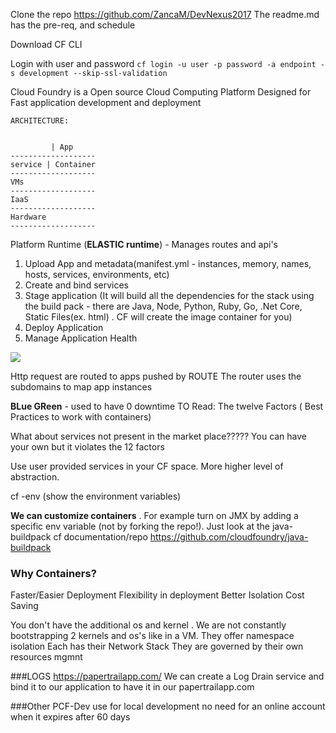 Clone the repo
https://github.com/ZancaM/DevNexus2017
The readme.md has the pre-req, and schedule

Download CF CLI

Login with user and password
```cf login -u user -p password -a endpoint -s development --skip-ssl-validation```

Cloud Foundry is a Open source Cloud Computing Platform
Designed for Fast application development and deployment

```
ARCHITECTURE:

	
 	     | App
-------------------
service | Container
-------------------
VMs
-------------------
IaaS
-------------------
Hardware 
-------------------
```


Platform Runtime (**ELASTIC runtime**) - Manages routes and api's

1. Upload App  and metadata(manifest.yml - instances, memory, names, hosts, services, environments, etc)
2. Create and bind services
3. Stage application (It will build all the dependencies for the stack using the build pack - there are Java, Node, Python, Ruby, Go, .Net Core, Static Files(ex. html) . CF will create the image container for you)
4. Deploy Application
5. Manage Application Health

![](app_push_flow_diagram_diego.png)


Http request are routed to apps pushed by ROUTE
The router uses the subdomains to map app instances

**BLue GReen** - used to have 0 downtime
TO Read: The twelve Factors ( Best Practices to work with containers)


What about  services not present in the market place?????
You can have your own but it violates the 12 factors

Use user provided services in your CF space. More higher level of abstraction. 

cf -env (show the environment variables)


**We can customize containers** . For example turn on JMX by adding a specific env variable (not by forking the repo!). Just look at the java-buildpack cf documentation/repo https://github.com/cloudfoundry/java-buildpack


### Why Containers?
Faster/Easier Deployment
Flexibility in deployment
Better Isolation
Cost Saving

You don't have the additional os and kernel . We are not constantly bootstrapping 2 kernels and os's like in a VM.
They offer namespace isolation
Each has their Network Stack
They are governed by their own resources mgmnt



###LOGS
https://papertrailapp.com/
We can create a Log Drain service and bind it to our application to have it in our papertrailapp.com


###Other
PCF-Dev use for local development no need for an online account when it expires after 60 days
